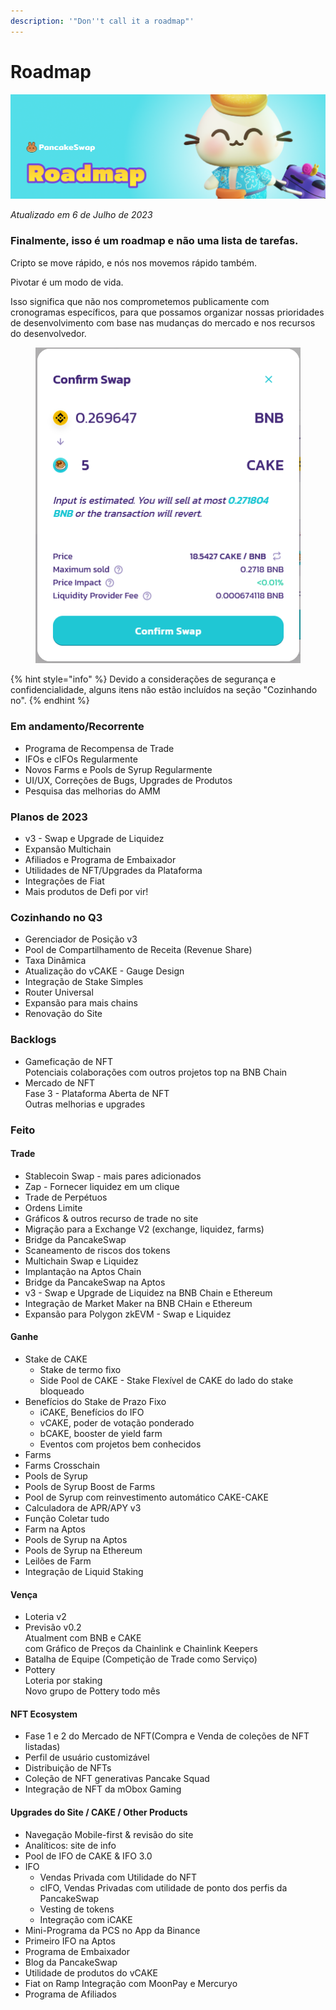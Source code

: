 ```yaml
---
description: '"Don''t call it a roadmap"'
---
```


# Roadmap

![](.gitbook/assets/roadmap-header.png)

_Atualizado em 6 de Julho de 2023_

### Finalmente, isso é um roadmap e não uma lista de tarefas.

Cripto se move rápido, e nós nos movemos rápido também.&#x20;

Pivotar é um modo de vida.&#x20;

Isso significa que não nos comprometemos publicamente com cronogramas específicos, para que possamos organizar nossas prioridades de desenvolvimento com base nas mudanças do mercado e nos recursos do desenvolvedor.

<figure><img src=".gitbook/assets/image (16).png" alt=""><figcaption></figcaption></figure>

{% hint style="info" %}
Devido a considerações de segurança e confidencialidade, alguns itens não estão incluídos na seção "Cozinhando no".
{% endhint %}

### Em andamento/Recorrente

* Programa de Recompensa de Trade
* IFOs e cIFOs Regularmente
* Novos Farms e Pools de Syrup Regularmente&#x20;
* UI/UX, Correções de Bugs, Upgrades de Produtos&#x20;
* Pesquisa das melhorias do AMM

### Planos de 2023&#x20;

* v3 - Swap e Upgrade de Liquidez
* Expansão Multichain&#x20;
* Afiliados e Programa de Embaixador
* Utilidades de NFT/Upgrades da Plataforma
* Integrações de Fiat
* Mais produtos de Defi por vir!

### Cozinhando no Q3

* Gerenciador de Posição v3
* Pool de Compartilhamento de Receita (Revenue Share)
* Taxa Dinâmica
* Atualização do vCAKE - Gauge Design&#x20;
* Integração de Stake Simples
* Router Universal
* Expansão para mais chains
* Renovação do Site

### Backlogs

* Gameficação de NFT\
  Potenciais colaborações com outros projetos top na BNB Chain
* Mercado de NFT \
  Fase 3 - Plataforma Aberta de NFT\
  Outras melhorias e upgrades

### Feito

#### Trade

* Stablecoin Swap - mais pares adicionados
* Zap - Fornecer liquidez em um clique
* Trade de Perpétuos
* Ordens Limite
* Gráficos & outros recurso de trade no site
* Migração para a Exchange V2 (exchange, liquidez, farms)
* Bridge da PancakeSwap
* Scaneamento de riscos dos tokens
* Multichain Swap e Liquidez
* Implantação na Aptos Chain
* Bridge da PancakeSwap na Aptos
* v3 - Swap e Upgrade de Liquidez na BNB Chain e Ethereum
* Integração de Market Maker na BNB CHain e Ethereum
* Expansão para Polygon zkEVM - Swap e Liquidez

#### Ganhe

* Stake de CAKE&#x20;
  * Stake de termo fixo
  * Side Pool de CAKE - Stake Flexível de CAKE do lado do stake bloqueado
* Benefícios do Stake de Prazo Fixo&#x20;
  * iCAKE, Benefícios do IFO&#x20;
  * vCAKE, poder de votação ponderado
  * bCAKE, booster de yield farm
  * Eventos com projetos bem conhecidos
* Farms
* Farms Crosschain
* Pools de Syrup
* Pools de Syrup Boost de Farms
* Pool de Syrup com reinvestimento automático CAKE-CAKE&#x20;
* Calculadora de APR/APY v3
* Função Coletar tudo
* Farm na Aptos
* Pools de Syrup na Aptos
* Pools de Syrup na Ethereum
* Leilões de Farm
* Integração de Liquid Staking

#### Vença

* Loteria v2
* Previsão v0.2\
  Atualment com BNB e CAKE\
  com Gráfico de Preços da Chainlink e Chainlink Keepers
* Batalha de Equipe (Competição de Trade como Serviço)
* Pottery\
  Loteria por staking\
  Novo grupo de Pottery todo mês

#### NFT Ecosystem

* Fase 1 e 2 do Mercado de NFT(Compra e Venda de coleções de NFT listadas)
* Perfil de usuário customizável
* Distribuição de NFTs
* Coleção de NFT generativas Pancake Squad
* Integração de NFT da mObox Gaming

#### Upgrades do Site / CAKE / Other Products

* Navegação Mobile-first & revisão do site
* Analíticos: site de info
* Pool de IFO de CAKE & IFO 3.0
* IFO
  * Vendas Privada com Utilidade do NFT&#x20;
  * cIFO, Vendas Privadas com utilidade de ponto dos perfis da PancakeSwap
  * Vesting de tokens
  * Integração com iCAKE
* Mini-Programa da PCS no App da Binance&#x20;
* Primeiro IFO na Aptos
* Programa de Embaixador
* Blog da PancakeSwap
* Utilidade de produtos do vCAKE&#x20;
* Fiat on Ramp Integração com MoonPay e Mercuryo
* Programa de Afiliados
